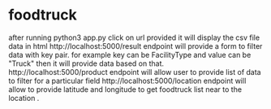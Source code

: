 # foodtruck
after running python3 app.py click on url provided it will display the csv file data in html
http://localhost:5000/result endpoint will provide a form to filter data with key  pair. for example key can be FacilityType and value can be "Truck" then it will provide data based on that.
http://localhost:5000/product endpoint will allow user to provide list of data to filter for a particular field
http://localhost:5000/location endpoint will allow to provide latitude and longitude to get foodtruck list near to the location . 

